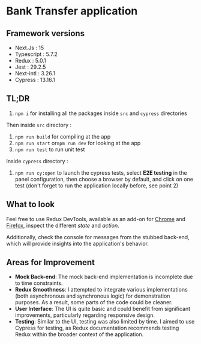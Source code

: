 # Bank Transfer application

## Framework versions

- Next.Js : 15
- Typescript : 5.7.2
- Redux : 5.0.1
- Jest : 29.2.5
- Next-intl : 3.26.1
- Cypress : 13.16.1

## TL;DR

1. `npm i` for installing all the packages inside `src` and `cypress` directories

Then inside `src` directory :

1. `npm run build` for compiling at the app
2. `npm run start` or`npm run dev` for looking at the app
3. `npm run test` to run unit test

Inside `cypress` directory :

1. `npm run cy:open` to launch the cypress tests, select **E2E testing** in the panel configuration, then choose a browser by default, and click on one test (don't forget to run the application locally before, see point 2)

## What to look

Feel free to use Redux DevTools, available as an add-on for [Chrome](https://chromewebstore.google.com/detail/redux-devtools/lmhkpmbekcpmknklioeibfkpmmfibljd) and [Firefox](https://addons.mozilla.org/en-US/firefox/addon/reduxdevtools/), inspect the different *state* and *action*.

Additionally, check the console for messages from the stubbed back-end, which will provide insights into the application's behavior.

## Areas for Improvement

- **Mock Back-end**: The mock back-end implementation is incomplete due to time constraints.
- **Redux Smoothness**: I attempted to integrate various implementations (both asynchronous and synchronous logic) for demonstration purposes. As a result, some parts of the code could be cleaner.
- **User Interface**: The UI is quite basic and could benefit from significant improvements, particularly regarding responsive design.
- **Testing**: Similar to the UI, testing was also limited by time. I aimed to use Cypress for testing, as Redux documentation recommends testing Redux within the broader context of the application.

